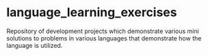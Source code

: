 # language_learning_exercises
Repository of development projects which demonstrate various mini solutions to problems in various languages that demonstrate how the language is utilized.
